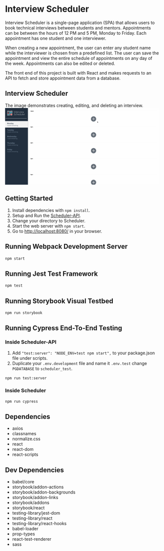 # Interview Scheduler

Interview Scheduler is a single-page application (SPA) that allows users to book technical interviews between students and mentors. Appointments can be between the hours of 12 PM and 5 PM, Monday to Friday. Each appointment has one student and one interviewer. 

When creating a new appointment, the user can enter any student name while the interviewer is chosen from a predefined list. The user can save the appointment and view the entire schedule of appointments on any day of the week. Appointments can also be edited or deleted. 

The front end of this project is built with React and makes requests to an API to fetch and store appointment data from a database.

## Interview Scheduler
The image demonstrates creating, editing, and deleting an interview.
!["Screenshot of Interview Scheduler"](https://github.com/Karamvir-Bains/Scheduler/blob/master/docs/Interview%20Scheduler.gif)

## Getting Started

1. Install dependencies with `npm install`.
2. Setup and Run the [Scheduler-API](https://github.com/lighthouse-labs/scheduler-api).
3. Change your directory to Scheduler.
4. Start the web server with `npm start`.
5. Go to <http://localhost:8080/> in your browser.

## Running Webpack Development Server

```sh
npm start
```

## Running Jest Test Framework

```sh
npm test
```

## Running Storybook Visual Testbed

```sh
npm run storybook
```

## Running Cypress End-To-End Testing
### Inside Scheduler-API 
1. Add `"test:server": "NODE_ENV=test npm start",` to your package.json file under scripts.
2. Duplicate your `.env.development` file and name it `.env.test` change `PGDATABASE` to `scheduler_test`.
```sh
npm run test:server
```

### Inside Scheduler
```sh
npm run cypress
```

## Dependencies

- axios
- classnames
- normalize.css
- react
- react-dom
- react-scripts

## Dev Dependencies

- babel/core
- storybook/addon-actions
- storybook/addon-backgrounds
- storybook/addon-links
- storybook/addons
- storybook/react
- testing-library/jest-dom
- testing-library/react
- testing-library/react-hooks
- babel-loader
- prop-types
- react-test-renderer
- sass